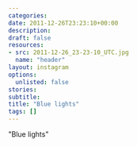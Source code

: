 ```yaml
---
categories:
date: 2011-12-26T23:23:10+00:00
description:
draft: false
resources:
- src: 2011-12-26_23-23-10_UTC.jpg
  name: "header"
layout: instagram
options:
  unlisted: false
stories:
subtitle:
title: "Blue lights"
tags: []
---
```


"Blue lights"
